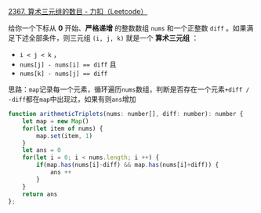 [2367. 算术三元组的数目 - 力扣（Leetcode）](https://leetcode.cn/problems/number-of-arithmetic-triplets/description/)

给你一个下标从 **0** 开始、**严格递增** 的整数数组 `nums` 和一个正整数 `diff` 。如果满足下述全部条件，则三元组 `(i, j, k)` 就是一个 **算术三元组** ：

- `i < j < k` ，
- `nums[j] - nums[i] == diff` 且
- `nums[k] - nums[j] == diff`

思路：`map`记录每一个元素，循环遍历`nums`数组，判断是否存在一个元素`+diff / -diff`都在`map`中出现过，如果有则`ans`增加

```javascript
function arithmeticTriplets(nums: number[], diff: number): number {
    let map = new Map()
    for(let item of nums) {
        map.set(item, 1)
    }
    let ans = 0
    for(let i = 0; i < nums.length; i ++) {
        if(map.has(nums[i]-diff) && map.has(nums[i]+diff)) {
            ans ++
        }
    }
    return ans
};
```

